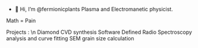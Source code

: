 - 👋 Hi, I’m @fermionicplants
Plasma and Electromanetic physicist.

Math = Pain

Projects :
\n Diamond CVD synthesis
Software Defined Radio
Spectroscopy analysis and curve fitting
SEM grain size calculation 

<!---
fermionicplants/fermionicplants is a ✨ special ✨ repository because its `README.md` (this file) appears on your GitHub profile.
You can click the Preview link to take a look at your changes.
--->
